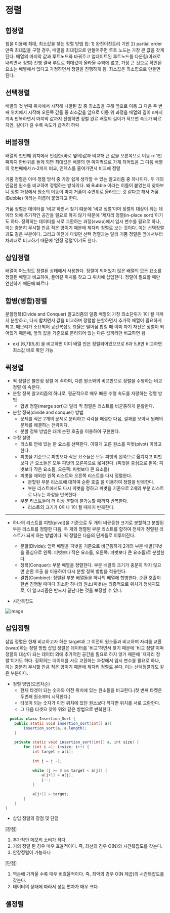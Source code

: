 # 정렬

## 힙정렬

힙을 이용해 최대, 최소값을 찾는 정렬 방법
힙: 1) 완전이진트리 기반 2) partial order 만족
최대값을 구할 경우, 배열을 최대힙으로 만들어주면 루트 노드는 가장 큰 값을 갖게 된다.
배열의 마지막 값과 루트노드와 바꿔주고 업데이트된 루트노드를 다운힙(아래로 내리면서 정렬) 진행
결국 루트로 최대값이 올라올 수밖에 없고, 가장 큰 것으로 확인된 요소는 배열에서 없다고 가정하면서 정렬을 진행하게 됨. 최소값은 최소힙으로 만들면 된다.

## 선택정렬

배열의 첫 번째 위치에서 시작해 나열된 값 중 최소값을 구해 앞으로 이동
그 다음 두 번째 위치에서 시작해 오른쪽 값들 중 최소값을 앞으로 이동
위 과정을 배열의 길이 n까지 계속 반복하면서 마지막 값까지 진행하면 정렬 완료
배열의 길이가 작으면 속도가 빠르지만, 길이가 길 수록 속도가 급격히 하락

## 버블정렬

배열의 첫번째 위치에서 인접한(바로 옆의)값과 비교해 큰 값을 오른쪽으로 이동
n-1번째까지 한바퀴를 돌게 되면 최대값은 배열의 맨 마지막으로 가게 되어있음
그 다음 배열의 첫번째에서 n-2까지 비교, 인덱스를 줄여가면서 비교해 정렬

거품 정렬은 아마 정렬 방식 중 가장 쉽게 생각할 수 있는 알고리즘 중 하나이다.
두 개의 인접한 원소를 비교하여 정렬하는 방식이다.
왜 Bubble 이라는 이름이 붙었는지 찾아보니 정렬 과정에서 원소의 이동이 마치 거품이 수면위로 올라오는 것 같다고 해서 거품 (Bubble) 이라는 이름이 붙었다고 한다.

거품 정렬은 데이터를 '비교'하면서 찾기 떄문에 '비교 정렬'이며 정렬의 대상이 되는 데이터 외에 추가적인 공간을 필요로 하지 않기 때문에 '제자리 정렬(in-place sort)'이기도 하다.
정확히는 데이터를 서로 교환하는 과정(swap)에서 임시 변수를 필요로 하나, 이는 충분히 무시할 만큼 적은 양이기 때문에 제자리 정렬로 보는 것이다. 이는 선택정렬과도 같은 부분이다.
그리고 이전에 다뤘던 선택 정렬과는 달리 거품 정렬은 앞에서부터 차례대로 비교하기 때문에 '안정 정렬'이기도 한다.

## 삽입정렬

배열이 어느정도 정렬된 상태에서 사용한다.
정렬이 되어있지 않은 배열의 모든 요소를 정렬된 배열과 비교하여, 들어갈 위치를 찾고 그 위치에 삽입한다.
정렬이 필요할 때만 연산하기 때문에 빠르다

## 합병(병합)정렬

분할정복(Divide and Conquer) 알고리즘의 일종
배열의 가장 최소단위가 1이 될 때까지 분할하고, 다시 합치면서 값을 비교하며 정렬함
분할하면서 추가적 배열이 필요하게 되고, 메모리가 소요되어 공간복잡도 효율은 떨어짐
합칠 때 이미 자기 자신은 정렬이 되어있기 때문에, 앞의 값을 기준으로 분리되어 있는 다른 값끼리만 비교하면 됨
- ex) [6,7][5,8] 을 비교하면 이미 배열 안은 정렬되어있으므로 6과 5,8만 비교하면 최소값 바로 확인 가능

## 퀵정렬

- 퀵 정렬은 불안정 정렬 에 속하며, 다른 원소와의 비교만으로 정렬을 수행하는 비교 정렬 에 속한다.
- 분할 정복 알고리즘의 하나로, 평균적으로 매우 빠른 수행 속도를 자랑하는 정렬 방법
  - 합병 정렬(merge sort)과 달리 퀵 정렬은 리스트를 비균등하게 분할한다.
- 분할 정복(divide and conquer) 방법
  - 문제를 작은 2개의 문제로 분리하고 각각을 해결한 다음, 결과를 모아서 원래의 문제를 해결하는 전략이다.
  - 분할 정복 방법은 대개 순환 호출을 이용하여 구현한다.
- 과정 설명
  - 리스트 안에 있는 한 요소를 선택한다. 이렇게 고른 원소를 피벗(pivot) 이라고 한다.
  - 피벗을 기준으로 피벗보다 작은 요소들은 모두 피벗의 왼쪽으로 옮겨지고 피벗보다 큰 요소들은 모두 피벗의 오른쪽으로 옮겨진다. (피벗을 중심으로 왼쪽: 피벗보다 작은 요소들, 오른쪽: 피벗보다 큰 요소들)
  - 피벗을 제외한 왼쪽 리스트와 오른쪽 리스트를 다시 정렬한다.
    - 분할된 부분 리스트에 대하여 순환 호출 을 이용하여 정렬을 반복한다.
    - 부분 리스트에서도 다시 피벗을 정하고 피벗을 기준으로 2개의 부분 리스트로 나누는 과정을 반복한다.
  - 부분 리스트들이 더 이상 분할이 불가능할 때까지 반복한다.
    - 리스트의 크기가 0이나 1이 될 때까지 반복한다.
-----
- 하나의 리스트를 피벗(pivot)을 기준으로 두 개의 비균등한 크기로 분할하고 분할된 부분 리스트를 정렬한 다음, 두 개의 정렬된 부분 리스트를 합하여 전체가 정렬된 리스트가 되게 하는 방법이다.
퀵 정렬은 다음의 단계들로 이루어진다.
  - 분할(Divide): 입력 배열을 피벗을 기준으로 비균등하게 2개의 부분 배열(피벗을 중심으로 왼쪽: 피벗보다 작은 요소들, 오른쪽: 피벗보다 큰 요소들)로 분할한다.
  - 정복(Conquer): 부분 배열을 정렬한다. 부분 배열의 크기가 충분히 작지 않으면 순환 호출 을 이용하여 다시 분할 정복 방법을 적용한다.
  - 결합(Combine): 정렬된 부분 배열들을 하나의 배열에 합병한다.
  순환 호출이 한번 진행될 때마다 최소한 하나의 원소(피벗)는 최종적으로 위치가 정해지므로, 이 알고리즘은 반드시 끝난다는 것을 보장할 수 있다.

- 시간복잡도

![image](https://gmlwjd9405.github.io/images/algorithm-quick-sort/sort-time-complexity.png)

## 삽입정렬

삽입 정렬은 현재 비교하고자 하는 target과 그 이전의 원소들과 비교하며 자리를 교환(swap)하는 정렬 방법
삽입 정렬은 데이터를 '비교'하면서 찾기 때문에 '비교 정렬'이며 정렬의 대상이 되는 데이터 외에 추가적인 공간을 필요로 하지 않기 때문에 '제자리 정렬'이기도 하다.
정확히는 데이터를 서로 교환하는 과정에서 임시 변수를 필요로 하나, 이는 충분히 무시할 만큼 적은 양이기 때문에 제자리 정렬로 본다. 이는 선택정렬과도 같은 부분이다.

- 정렬 방법(오름차순)
  - 현재 타겟이 되는 숫자와 이전 위치에 있는 원소들을 비교한다.(첫 번째 타켓은 두번째 원소부터 시작한다.)
  - 타겟이 되는 숫자가 이전 위치에 있던 원소보다 작다면 위치를 서로 교환한다.
  - 그 다음 타겟으 찾아 위와 같은 방법으로 반복한다.

```java
  public class Insertion_Sort {
    public static void insertion_sort(int[] a){
        insertion_sort(a, a.length);
    }
    
    private static void insertion_sort(int[] a, int size) {
        for (int i =1; i<size; i++) {
            int target = a[i];
            
            int j = j -1;
            
            while (j >= 0 && target < a[j]) {
                a[j+1] = a[j];
                j--;
            }
            
            a[j+1] = target;
        }
    }
}

```

- 삽입 정렬의 장점 및 단점

[장점]
1. 추가적인 메모리 소비가 작다.
2. 거의 정렬 된 경우 매우 효율적이다. 즉, 최선의 경우 O(N)의 시간복잡도를 갖는다.
3. 안장정렬이 가능하다

[단점]
1. 역순에 가까울 수록 매우 비효율적이다. 즉, 최악의 경우 O(N 제곱)의 시간복잡도를 갖는다.
2. 데이터의 상태에 따라서 성능 편차가 매우 크다.

## 셸정렬